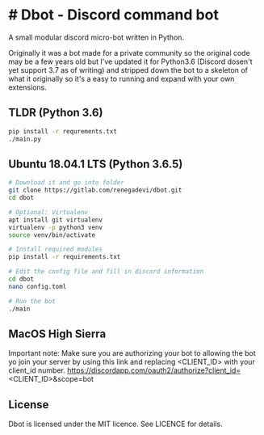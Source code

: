 # # Dbot - Discord command bot
A small modular discord micro-bot written in Python.

Originally it was a bot made for a private community so the original code may
be a few years old but I've updated it for Python3.6 (Discord dosen't yet 
support 3.7 as of writing) and stripped down the bot to a skeleton of what it
originally so it's a easy to running and expand with your own extensions.


## TLDR (Python 3.6)
```sh
pip install -r requrements.txt
./main.py
```

## Ubuntu 18.04.1 LTS (Python 3.6.5)
```sh
# Download it and go into folder
git clone https://gitlab.com/renegadevi/dbot.git
cd dbot

# Optional: Virtualenv
apt install git virtualenv
virtualenv -p python3 venv
source venv/bin/activate

# Install required modules
pip install -r requirements.txt

# Edit the config file and fill in discord information
cd dbot
nano config.toml

# Run the bot
./main
```


## MacOS High Sierra


Important note:
Make sure you are authorizing your bot to allowing the bot yo join your server
by using this link and replacing <CLIENT_ID> with your client_id number.
https://discordapp.com/oauth2/authorize?client_id=<CLIENT_ID>&scope=bot


## License
Dbot is licensed under the MIT licence. See LICENCE for details.
